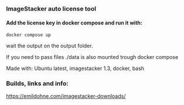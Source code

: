 ### ImageStacker auto license tool

#### Add the license key in docker compose and run it with:
`docker compose up`

wait the output on the output folder.

If you need to pass files ./data is also mounted trough docker compose

Made with:
Ubuntu latest, imagestacker 1.3, docker, bash

### Builds, links and info:
https://emildohne.com/imagestacker-downloads/
